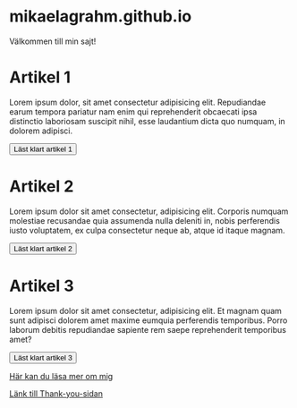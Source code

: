 # mikaelagrahm.github.io

Välkommen till min sajt!

# Artikel 1
 Lorem ipsum dolor, sit amet consectetur adipisicing elit. Repudiandae earum tempora pariatur nam enim qui reprehenderit obcaecati ipsa distinctio laboriosam suscipit nihil, esse laudantium dicta quo numquam, in dolorem adipisci.
        
<button id="knapp1">Läst klart artikel 1</button>

# Artikel 2
Lorem ipsum dolor sit amet consectetur, adipisicing elit. Corporis numquam molestiae recusandae quia assumenda nulla deleniti in, nobis perferendis iusto voluptatem, ex culpa consectetur neque ab, atque id itaque magnam.
        
<button id="knapp2">Läst klart artikel 2</button>

# Artikel 3
Lorem ipsum dolor sit amet consectetur, adipisicing elit. Et magnam quam sunt adipisci dolorem amet maxime eumquia perferendis temporibus. Porro laborum debitis repudiandae sapiente rem saepe reprehenderit temporibus amet?
        
<button id="knapp3">Läst klart artikel 3</button>

[Här kan du läsa mer om mig](/about)

[Länk till Thank-you-sidan](/thank-you)

